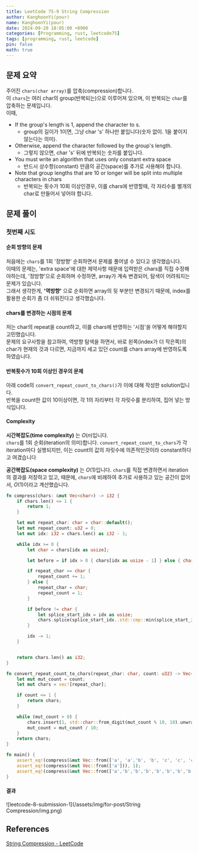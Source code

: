 ```yaml
---
title: LeetCode 75-9 String Compression
author: KanghoonYi(pour)
name: KanghoonYi(pour)
date: 2024-09-20 18:05:00 +0900
categories: [Programming, rust, leetcode75]
tags: [programming, rust, leetcode]
pin: false
math: true
---
```


## 문제 요약

주어진 `chars(char array)`를 압축(compression)합니다.  
이 `chars`는 여러 char의 group(반복되는)으로 이루어져 있으며, 이 반복되는 `char`를 압축하는 문제입니다.  
이때,   
- If the group's length is 1, append the character to s.
  - group의 길이가 1이면, 그냥 char 's' 하나만 붙입니다(숫자 없이. 1을 붙이지 않는다는 의미).
- Otherwise, append the character followed by the group's length.
  - 그렇지 않으면, char 's' 뒤에 반복되는 숫자를 붙입니다.
- You must write an algorithm that uses only constant extra space
  - 반드시 상수항(constant) 만큼의 공간(space)를 추가로 사용해야 합니다.
- Note that group lengths that are 10 or longer will be split into multiple characters in chars
  - 반복되는 횟수가 10회 이상인경우, 이를 chars에 반영할때, 각 자리수를 별개의 char로 만들어서 넣어야 합니다.
## 문제 풀이

### 첫번째 시도
#### 순회 방향의 문제
처음에는 `chars`를 1회 '정방향' 순회하면서 문제를 풀어낼 수 있다고 생각했습니다.  
이때의 문제는, 'extra space'에 대한 제약사항 때문에 입력받은 chars를 직접 수정해야하는데, '정방향'으로 순회하며 수정하면, array가 계속 변경되어, 탐색이 어려워지는 문제가 있습니다.  
그래서 생각한게, **'역방향'** 으로 순회하면 array의 뒷 부분만 변경되기 때문에, index를 활용한 순회가 좀 더 쉬워진다고 생각했습니다.

#### chars를 변경하는 시점의 문제
저는 char의 repeat을 count하고, 이를 chars에 반영하는 '시점'을 어떻게 해야할지 고민했습니다.  
문제의 요구사항을 참고하여, 역방향 탐색을 하면서, 바로 왼쪽(index가 더 작은쪽)의 char가 현재의 것과 다르면, 지금까지 세고 있던 count를 chars array에 반영하도록 하였습니다.  

#### 반복횟수가 10회 이상인 경우의 문제
아래 code의 `convert_repeat_count_to_chars()`가 이에 대해 작성한 solution입니다.  
반복을 count한 값이 10이상이면, 각 1의 자리부터 각 자릿수를 분리하여, 집어 넣는 방식입니다.

#### Complexity
**시간복잡도(time complexity)** 는 $O(n)$입니다.  
`chars`를 1회 순회(iteration의 의미)합니다. `convert_repeat_count_to_chars`가 각 iteration마다 실행되지만, 이는 count의 값의 자릿수에 의존적인것이라 constant하다고 여겼습니다

**공간복잡도(space complexity)** 는 $O(1)$입니다.
`chars`를 직접 변경하면서 iteration의 결과를 저장하고 있고, 때문에, `chars`에 비례하여 추가로 사용하고 있는 공간이 없어서, $O(1)$이라고 계산했습니다.

```rust
fn compress(chars: &mut Vec<char>) -> i32 {
    if chars.len() <= 1 {
        return 1;
    }

    let mut repeat_char: char = char::default();
    let mut repeat_count: u32 = 0;
    let mut idx: i32 = chars.len() as i32 - 1;

    while idx >= 0 {
        let char = chars[idx as usize];

        let before = if idx > 0 { chars[idx as usize - 1] } else { char::default() };

        if repeat_char == char {
            repeat_count += 1;
        } else {
            repeat_char = char;
            repeat_count = 1;
        }

        if before != char {
            let splice_start_idx = idx as usize;
            chars.splice(splice_start_idx..std::cmp::min(splice_start_idx + repeat_count as usize, chars.len()), convert_repeat_count_to_chars(repeat_char, repeat_count));
        }

        idx -= 1;
    }


    return chars.len() as i32;
}

fn convert_repeat_count_to_chars(repeat_char: char, count: u32) -> Vec<char> {
    let mut mut_count = count;
    let mut chars = vec![repeat_char];

    if count <= 1 {
        return chars;
    }

    while (mut_count > 0) {
        chars.insert(1, std::char::from_digit(mut_count % 10, 10).unwrap());
        mut_count = mut_count / 10;
    }
    return chars;
}

fn main() {
    assert_eq!(compress(&mut Vec::from(['a', 'a','b', 'b', 'c', 'c', 'c'])), 6);
    assert_eq!(compress(&mut Vec::from(['a'])), 1);
    assert_eq!(compress(&mut Vec::from(['a','b','b','b','b','b','b','b','b','b','b','b','b'])), 4)
}
```

#### 결과
![leetcode-8-submission-1](/assets/img/for-post/String Compression/img.png)

## References

[String Compression - LeetCode](https://leetcode.com/problems/string-compression/description/?envType=study-plan-v2&envId=leetcode-75)
